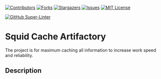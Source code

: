 <!-- PROJECT SHIELDS -->
<!--
*** I'm using markdown "reference style" links for readability.
*** Reference links are enclosed in brackets [ ] instead of parentheses ( ).
*** See the bottom of this document for the declaration of the reference variables
*** for contributors-url, forks-url, etc. This is an optional, concise syntax you may use.
*** https://www.markdownguide.org/basic-syntax/#reference-style-links
-->
[![Contributors][contributors-shield]][contributors-url]
[![Forks][forks-shield]][forks-url]
[![Stargazers][stars-shield]][stars-url]
[![Issues][issues-shield]][issues-url]
[![MIT License][license-shield]][license-url]

[![GitHub Super-Linter](https://github.com/skindud/useful/workflows/Lint%20Code%20Base/badge.svg)](https://github.com/marketplace/actions/super-linter)

Squid Cache Artifactory
==================

The project is for maximum caching all information to increase work speed and reliability. 

Description
-----------------

<!-- MARKDOWN LINKS & IMAGES -->
<!-- https://www.markdownguide.org/basic-syntax/#reference-style-links -->
[contributors-shield]: https://img.shields.io/github/contributors/skindud/squid-cache-art.svg?style=for-the-badge
[contributors-url]: https://github.com/skindud/squid-cache-art/graphs/contributors
[forks-shield]: https://img.shields.io/github/forks/skindud/squid-cache-art.svg?style=for-the-badge
[forks-url]: https://github.com/skindud/squid-cache-art/network/members
[stars-shield]: https://img.shields.io/github/stars/skindud/squid-cache-art.svg?style=for-the-badge
[stars-url]: https://github.com/skindud/squid-cache-art/stargazers
[issues-shield]: https://img.shields.io/github/issues/skindud/squid-cache-art.svg?style=for-the-badge
[issues-url]: https://github.com/skindud/squid-cache-art/issues
[license-shield]: https://img.shields.io/github/license/skindud/squid-cache-art.svg?style=for-the-badge
[license-url]: https://github.com/skindud/squid-cache-art/blob/master/LICENSE.txt

